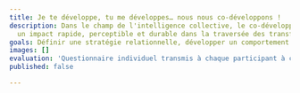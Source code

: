 ```yaml
---
title: Je te développe, tu me développes… nous nous co-développons !
description: Dans le champ de l'intelligence collective, le co-développement permet
  un impact rapide, perceptible et durable dans la traversée des transformations.
goals: Définir une stratégie relationnelle, développer un comportement stratégique.
images: []
evaluation: 'Questionnaire individuel transmis à chaque participant à chaud et à froid. '
published: false

---
```

